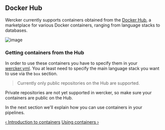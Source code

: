 ## Docker Hub

Wercker currently supports containers obtained from the [Docker
Hub](https://hub.docker.com), a marketplace for various Docker
containers, ranging from language stacks to databases.

![image](/images/dockerhub.png)

### Getting containers from the Hub

In order to use these containers you have to specify them in your
[wercker.yml](/learn/wercker-yml/01_introduction.html). You at least
need to specify  the main language stack you want to use via the `box`
section.

>Currently only public repositories on the Hub are supported.

Private repositories are not yet supported in wercker, so make sure your
containers are public on the Hub.

In the next section we'll explain how you can use containers in your
pipelines.

[&lsaquo; Introduction to containers](/learn/containers/01_introduction.html "nav previous containers")
[Using containers &rsaquo;](/learn/containers/03_using-containers.html "nav next containers")
